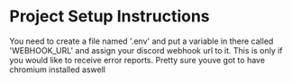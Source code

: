 # Project Setup Instructions

You need to create a file named '.env' and put a variable in there called 'WEBHOOK_URL' and assign your discord webhook url to it. This is only if you would like to receive error reports.
Pretty sure youve got to have chromium installed aswell

